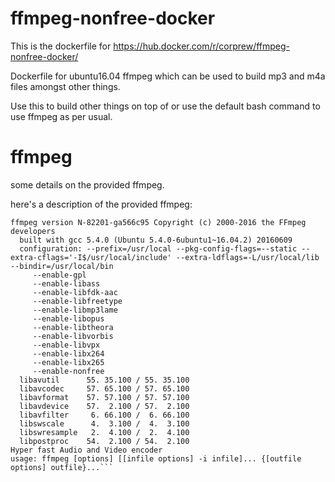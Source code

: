 # ffmpeg-nonfree-docker
This is the dockerfile for https://hub.docker.com/r/corprew/ffmpeg-nonfree-docker/

Dockerfile for ubuntu16.04 ffmpeg which can be used to build mp3 and m4a files amongst other things.

Use this to build other things on top of or use the default bash command to use ffmpeg as per usual.

# ffmpeg

some details on the provided ffmpeg.

here's a description of the provided ffmpeg:

```
ffmpeg version N-82201-ga566c95 Copyright (c) 2000-2016 the FFmpeg developers
  built with gcc 5.4.0 (Ubuntu 5.4.0-6ubuntu1~16.04.2) 20160609
  configuration: --prefix=/usr/local --pkg-config-flags=--static --extra-cflags='-I$/usr/local/include' --extra-ldflags=-L/usr/local/lib --bindir=/usr/local/bin 
     --enable-gpl 
     --enable-libass 
     --enable-libfdk-aac 
     --enable-libfreetype 
     --enable-libmp3lame 
     --enable-libopus 
     --enable-libtheora 
     --enable-libvorbis 
     --enable-libvpx 
     --enable-libx264 
     --enable-libx265 
     --enable-nonfree
  libavutil      55. 35.100 / 55. 35.100
  libavcodec     57. 65.100 / 57. 65.100
  libavformat    57. 57.100 / 57. 57.100
  libavdevice    57.  2.100 / 57.  2.100
  libavfilter     6. 66.100 /  6. 66.100
  libswscale      4.  3.100 /  4.  3.100
  libswresample   2.  4.100 /  2.  4.100
  libpostproc    54.  2.100 / 54.  2.100
Hyper fast Audio and Video encoder
usage: ffmpeg [options] [[infile options] -i infile]... {[outfile options] outfile}...```
